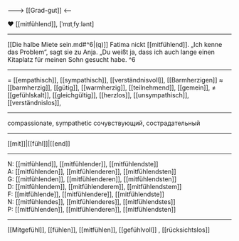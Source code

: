 ---> [[Grad-gut]] <--

❤️ [[mitfühlend]], [ˈmɪtˌfyːlənt]

---
[[Die halbe Miete sein.md#^6|(q)]] Fatima nickt [[mitfühlend]]. „Ich kenne das Problem“, sagt sie zu Anja. „Du weißt ja, dass ich auch lange einen Kitaplatz für meinen Sohn gesucht habe. ^6

---
= [[empathisch]], [[sympathisch]], [[verständnisvoll]],  [[Barmherzigen]]
≈ [[barmherzig]], [[gütig]], [[warmherzig]], [[teilnehmend]], [[gemein]],
≠ [[gefühlskalt]], [[gleichgültig]], [[herzlos]], [[unsympathisch]], [[verständnislos]], 

---
compassionate, sympathetic
сочувствующий, сострадательный

---
[[mit]]|[[fühl]]|[[end]]

---
N: [[mitfühlend]], [[mitfühlender]], [[mitfühlendste]]  
A: [[mitfühlenden]], [[mitfühlenderen]], [[mitfühlendsten]]  
G: [[mitfühlenden]], [[mitfühlenderen]], [[mitfühlendsten]]  
D: [[mitfühlendem]], [[mitfühlenderem]], [[mitfühlendstem]]  
F: [[mitfühlende]], [[mitfühlendere]], [[mitfühlendste]]  
N: [[mitfühlendes]], [[mitfühlenderes]], [[mitfühlendstes]]  
P: [[mitfühlenden]], [[mitfühlenderen]], [[mitfühlendsten]]  

---
[[Mitgefühl]], [[fühlen]], [[mitfühlen]], [[gefühlvoll]]
, [[rücksichtslos]]